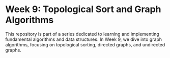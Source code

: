 
# Week 9: Topological Sort and Graph Algorithms

This repository is part of a series dedicated to learning and implementing fundamental algorithms and data structures. In Week 9, we dive into graph algorithms, focusing on topological sorting, directed graphs, and undirected graphs.
